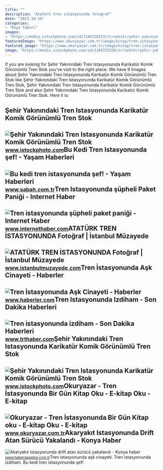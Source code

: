 ```yaml
---
title: ""
description: "Atatürk tren i̇stasyonunda fotoğraf"
date: "2023-10-14"
categories:
- "Ruya Tabiri"
images:
- "https://media.istockphoto.com/id/1194728353/tr/vektör/şehir-yakınındaki-tren-istasyonunda-karikatür-komik-görünümlü-tren.jpg?s=612x612&amp;w=is&amp;k=20&amp;c=iQlkA3m3z_2MWRB3TNxPHmWtaGhQ0vKHRDJPwsY59es="
featuredImage: "https://www.okuryazar.com.tr/image/kitap/tren-istasyonunda-bir-gun.jpg"
featured_image: "https://www.okuryazar.com.tr/image/kitap/tren-istasyonunda-bir-gun.jpg"
image: "https://media.istockphoto.com/id/1194725328/tr/vektör/şehir-yakınındaki-tren-istasyonunda-karikatür-komik-görünümlü-tren.jpg?s=1024x1024&amp;w=is&amp;k=20&amp;c=HC3jbbq_l_vaQeCCHwKlBD74-gJ3ok8Em09JYJBvwIk="
---
```


If you are looking for Şehir Yakınındaki Tren Istasyonunda Karikatür Komik Görünümlü Tren Stok you've visit to the right place. We have 9 Images about Şehir Yakınındaki Tren Istasyonunda Karikatür Komik Görünümlü Tren Stok like Şehir Yakınındaki Tren Istasyonunda Karikatür Komik Görünümlü Tren Stok, Şehir Yakınındaki Tren Istasyonunda Karikatür Komik Görünümlü Tren Stok and also Şehir Yakınındaki Tren Istasyonunda Karikatür Komik Görünümlü Tren Stok. Here it is:

Şehir Yakınındaki Tren Istasyonunda Karikatür Komik Görünümlü Tren Stok
-----------------------------------------------------------------------

 ![Şehir Yakınındaki Tren Istasyonunda Karikatür Komik Görünümlü Tren Stok](https://media.istockphoto.com/id/1194725328/tr/vektör/şehir-yakınındaki-tren-istasyonunda-karikatür-komik-görünümlü-tren.jpg?s=1024x1024&w=is&k=20&c=HC3jbbq_l_vaQeCCHwKlBD74-gJ3ok8Em09JYJBvwIk=) <small>www.istockphoto.com</small>Bu Kedi Tren Istasyonunda şef! - Yaşam Haberleri
------------------------------------------------

 ![Bu kedi tren istasyonunda şef! - Yaşam Haberleri](https://isbh.tmgrup.com.tr/sbh/2015/03/11/1426095796386.jpg) <small>www.sabah.com.tr</small>Tren Istasyonunda şüpheli Paket Paniği - Internet Haber
-------------------------------------------------------

 ![Tren istasyonunda şüpheli paket paniği - Internet Haber](https://i.internethaber.com/2/714/446/images/news/19774.jpg) <small>www.internethaber.com</small>ATATÜRK TREN İSTASYONUNDA Fotoğraf | İstanbul Müzayede
------------------------------------------------------

 ![ATATÜRK TREN İSTASYONUNDA Fotoğraf | İstanbul Müzayede](https://d35fbhjemrkr2a.cloudfront.net/Images/Shop/6/Product/2248/Thumb/477.jpg) <small>www.istanbulmuzayede.com</small>Tren İstasyonunda Aşk Cinayeti - Haberler
-----------------------------------------

 ![Tren İstasyonunda Aşk Cinayeti - Haberler](https://i.haberler.com/haber/2014/03/03/tren-istasyonunda-ask-cinayeti-5738267_amp.jpg) <small>www.haberler.com</small>Tren Istasyonunda Izdiham - Son Dakika Haberleri
------------------------------------------------

 ![Tren istasyonunda izdiham - Son Dakika Haberleri](https://trthaberstatic.cdn.wp.trt.com.tr/resimler/178000/178116.jpg) <small>www.trthaber.com</small>Şehir Yakınındaki Tren Istasyonunda Karikatür Komik Görünümlü Tren Stok
-----------------------------------------------------------------------

 ![Şehir Yakınındaki Tren Istasyonunda Karikatür Komik Görünümlü Tren Stok](https://media.istockphoto.com/id/1194728353/tr/vektör/şehir-yakınındaki-tren-istasyonunda-karikatür-komik-görünümlü-tren.jpg?s=612x612&w=is&k=20&c=iQlkA3m3z_2MWRB3TNxPHmWtaGhQ0vKHRDJPwsY59es=) <small>www.istockphoto.com</small>Okuryazar - Tren İstasyonunda Bir Gün Kitap Oku - E-kitap Oku - E-kitap
-----------------------------------------------------------------------

 ![Okuryazar - Tren İstasyonunda Bir Gün Kitap oku - E-kitap Oku - E-kitap](https://www.okuryazar.com.tr/image/kitap/tren-istasyonunda-bir-gun.jpg) <small>www.okuryazar.com.tr</small>Akaryakıt Istasyonunda Drift Atan Sürücü Yakalandı - Konya Haber
----------------------------------------------------------------

 ![Akaryakıt istasyonunda drift atan sürücü yakalandı - Konya haber](https://i.habergazetesi.com.tr/resimler/23102022/97f7f07e0m.jpg) <small>www.habergazetesi.com.tr</small>Tren i̇stasyonunda aşk cinayeti. Tren istasyonunda izdiham. Bu kedi tren istasyonunda şef!

